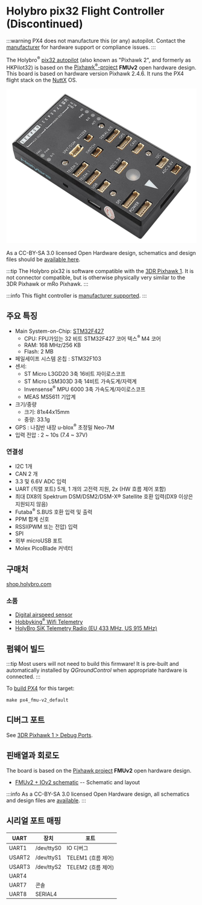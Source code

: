 # Holybro pix32 Flight Controller (Discontinued)

<Badge type="info" text="Discontinued" />

:::warning
PX4 does not manufacture this (or any) autopilot.
Contact the [manufacturer](https://holybro.com/) for hardware support or compliance issues.
:::

The Holybro<sup>&reg;</sup> [pix32 autopilot](https://holybro.com/collections/autopilot-flight-controllers/products/pix32pixhawk-flight-controller) (also known as "Pixhawk 2", and formerly as HKPilot32) is based on the [Pixhawk<sup>&reg;</sup>-project](https://pixhawk.org/) **FMUv2** open hardware design.
This board is based on hardware version Pixhawk 2.4.6.
It runs the PX4 flight stack on the [NuttX](https://nuttx.apache.org/) OS.

![pix32](../../assets/flight_controller/holybro_pix32/pix32_hero.jpg)

As a CC-BY-SA 3.0 licensed Open Hardware design, schematics and design files should be [available here](https://github.com/PX4/Hardware).

:::tip
The Holybro pix32 is software compatible with the [3DR Pixhawk 1](../flight_controller/pixhawk.md).
It is not connector compatible, but is otherwise physically very similar to the 3DR Pixhawk or mRo Pixhawk.
:::

:::info
This flight controller is [manufacturer supported](../flight_controller/autopilot_manufacturer_supported.md).
:::

## 주요 특징

- Main System-on-Chip: [STM32F427](http://www.st.com/web/en/catalog/mmc/FM141/SC1169/SS1577/LN1789)
  - CPU: FPU가있는 32 비트 STM32F427 코어 텍스<sup>&reg;</sup> M4 코어
  - RAM: 168 MHz/256 KB
  - Flash: 2 MB
- 페일세이프 시스템 온칩 : STM32F103
- 센서:
  - ST Micro L3GD20 3축 16비트 자이로스코프
  - ST Micro LSM303D 3축 14비트 가속도계/자력계
  - Invensense<sup>&reg;</sup> MPU 6000 3축 가속도계/자이로스코프
  - MEAS MS5611 기압계
- 크기/중량
  - 크기: 81x44x15mm
  - 중량: 33.1g
- GPS : 나침반 내장 u-blox<sup>&reg;</sup> 초정밀 Neo-7M
- 입력 전압 : 2 ~ 10s (7.4 ~ 37V)

### 연결성

- I2C 1개
- CAN 2 개
- 3.3 및 6.6V ADC 입력
- UART (직렬 포트) 5개, 1 개의 고전력 지원, 2x (HW 흐름 제어 포함)
- 최대 DX8의 Spektrum DSM/DSM2/DSM-X® Satellite 호환 입력(DX9 이상은 지원되지 않음)
- Futaba<sup>&reg;</sup> S.BUS 호환 입력 및 출력
- PPM 합계 신호
- RSSI(PWM 또는 전압) 입력
- SPI
- 외부 microUSB 포트
- Molex PicoBlade 커넥터

## 구매처

[shop.holybro.com](https://holybro.com/collections/autopilot-flight-controllers/products/pix32pixhawk-flight-controller)

### 소품

- [Digital airspeed sensor](https://holybro.com/products/digital-air-speed-sensor)
- [Hobbyking<sup>&reg;</sup> Wifi Telemetry](https://hobbyking.com/en_us/apm-pixhawk-wireless-wifi-radio-module.html)
- [HolyBro SiK Telemetry Radio (EU 433 MHz, US 915 MHz)](../telemetry/holybro_sik_radio.md)

## 펌웨어 빌드

:::tip
Most users will not need to build this firmware!
It is pre-built and automatically installed by _QGroundControl_ when appropriate hardware is connected.
:::

To [build PX4](../dev_setup/building_px4.md) for this target:

```
make px4_fmu-v2_default
```

## 디버그 포트

See [3DR Pixhawk 1 > Debug Ports](../flight_controller/pixhawk.md#debug-ports).

## 핀배열과 회로도

The board is based on the [Pixhawk project](https://pixhawk.org/) **FMUv2** open hardware design.

- [FMUv2 + IOv2 schematic](https://raw.githubusercontent.com/PX4/Hardware/master/FMUv2/PX4FMUv2.4.5.pdf) -- Schematic and layout

:::info
As a CC-BY-SA 3.0 licensed Open Hardware design, all schematics and design files are [available](https://github.com/PX4/Hardware).
:::

## 시리얼 포트 매핑

| UART   | 장치         | 포트                                |
| ------ | ---------- | --------------------------------- |
| UART1  | /dev/ttyS0 | IO 디버그                            |
| USART2 | /dev/ttyS1 | TELEM1 (흐름 제어) |
| USART3 | /dev/ttyS2 | TELEM2 (흐름 제어) |
| UART4  |            |                                   |
| UART7  | 콘솔         |                                   |
| UART8  | SERIAL4    |                                   |

<!-- Note: Got ports using https://github.com/PX4/PX4-user_guide/pull/672#issuecomment-598198434 -->
